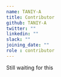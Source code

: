 ```yaml
---
name: TANIY-A
title: Contributor
github: TANIY-A
twitter: ""
linkedin: ""
slack: ""
joining_date: ""
role : contributor
---
```


Still waiting for this
